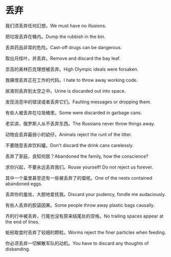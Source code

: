 # 丢弃

<p><span class="chinese">我们须丢弃任何幻想。</span><span class="english">We must have no illusions.</span></p>

<p><span class="chinese">把垃圾丢弃在桶内。</span><span class="english">Dump the rubbish in the bin.</span></p>

<p><span class="chinese">丢弃药品非常的危险。</span><span class="english">Cast-off drugs can be dangerous.</span></p>

<p><span class="chinese">取出月桂叶，并丢弃。</span><span class="english">Remove and discard the bay leaf.</span></p>

<p><span class="chinese">祟高的奥林匹克理想被丢弃。</span><span class="english">High Olympic ideals were forsaken.</span></p>

<p><span class="chinese">我痛恨丢弃正在工作的代码。</span><span class="english">I hate to throw away working code.</span></p>

<p><span class="chinese">尿液则丢弃到太空之中。</span><span class="english">Urine is discarded out into space.</span></p>

<p><span class="chinese">发现消息中的错误或者丢弃它们。</span><span class="english">Faulting messages or dropping them.</span></p>

<p><span class="chinese">有些人被丢弃在垃圾桶里。</span><span class="english">Some were discarded in garbage cans.</span></p>

<p><span class="chinese">老实讲，俄罗斯人从不丢弃东西。</span><span class="english">The Russians never throw things away.</span></p>

<p><span class="chinese">动物会丢弃最弱小的幼仔。</span><span class="english">Animals reject the runt of the litter.</span></p>

<p><span class="chinese">不要随意丢弃饮料罐。</span><span class="english">Don't discard the drink cans carelessly.</span></p>

<p><span class="chinese">丢弃了家庭，良知何居？</span><span class="english">Abandoned the family, how the conscience?</span></p>

<p><span class="chinese">求你兴起，不要永远丢弃我们。</span><span class="english">Rouse yourself! Do not reject us forever.</span></p>

<p><span class="chinese">其中一个巢里甚至还有一些被丢弃了的蛋呢。</span><span class="english">One of the nests contained abandoned eggs.</span></p>

<p><span class="chinese">丢弃你的羞怯，大胆地爱抚我。</span><span class="english">Discard your pudency, fondle me audaciously.</span></p>

<p><span class="chinese">有些人丢弃的胶袋因果。</span><span class="english">Some people throw away plastic bags causally.</span></p>

<p><span class="chinese">齐的行中被丢弃，行尾也没有原来结尾处的空格。</span><span class="english">No trailing spaces appear at the end of lines.</span></p>

<p><span class="chinese">蚯蚓取食时丢弃了较细的颗粒。</span><span class="english">Worms reject the finer particles when feeding.</span></p>

<p><span class="chinese">你必须丢弃一切解散军队的动机。</span><span class="english">You have to discard any thoughts of disbanding.</span></p>

